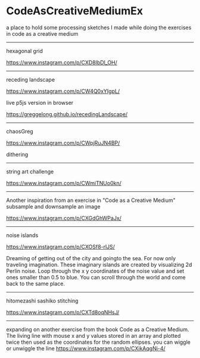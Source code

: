 # CodeAsCreativeMediumEx
a place to hold some processing sketches I made while doing the exercises in code as a creative medium

-----
hexagonal grid
 
https://www.instagram.com/p/CXD8IbDl_OH/


----

receding landscape

https://www.instagram.com/p/CW4Q0xYIgpL/

live p5js version in browser

https://greggelong.github.io/recedingLandscape/


--------

chaosGreg

https://www.instagram.com/p/CWpjRuJN4BP/

dithering  

----------

string art challenge

https://www.instagram.com/p/CWmiTNUo0kn/

------------
Another inspiration from an exercise in "Code as a Creative Medium" subsample and downsample an image 

https://www.instagram.com/p/CXGdGhWPaJx/

-----
noise islands

https://www.instagram.com/p/CXOSf8-rlJS/

Dreaming of getting out of the city and goingto the sea. For now only traveling imagination. These imaginary islands are created by visualizing 2d Perlin noise. Loop through the x y coordinates of the noise value and set ones smaller than 0.5 to blue. You can scroll through the world and come back to the same place.


---------
hitomezashi sashiko stitching

https://www.instagram.com/p/CXTd8oqNHsJ/

-------

expanding on another exercise from the book Code as a Creative Medium. The living line with mouse x and y values stored in an array and plotted twice then used as the coordinates for the random ellipses. you can wiggle or unwiggle the line
https://www.instagram.com/p/CXikAqgNj-4/
 
